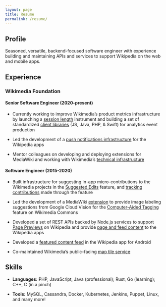 ```yaml
---
layout: page
title: Resume
permalink: /resume/
---
```


## Profile

Seasoned, versatile, backend-focused software engineer with experience building and maintaining APIs and services to support Wikipedia on the web and mobile apps.

## Experience
### Wikimedia Foundation
#### Senior Software Engineer (2020-present)

* Currently working to improve Wikimedia’s product metrics infrastructure by launching a [session length](https://wikitech.wikimedia.org/wiki/Analytics/Data_Lake/Traffic/SessionLength) instrument and building a set of standardized [client libraries](https://wikitech.wikimedia.org/wiki/Event_Platform/Client) (JS, Java, PHP, & Swift) for analytics event production

* Led the development of a [push notifications infrastructure](https://www.mediawiki.org/wiki/Wikimedia_Product_Infrastructure_team/Push_Notifications_Infrastructure) for the Wikipedia apps

* Mentor colleagues on developing and deploying extensions for MediaWiki and working with Wikimedia’s [technical infrastructure](https://wikitech.wikimedia.org/wiki/Main_Page)

#### Software Engineer (2015-2020)

* Built infrastructure for suggesting in-app micro-contributions to the Wikimedia projects in the [Suggested Edits](https://www.mediawiki.org/wiki/Wikimedia_Apps/Suggested_edits) feature, and [tracking contributions](https://www.mediawiki.org/wiki/Extension:WikimediaEditorTasks) made through the feature

* Led the development of a MediaWiki [extension](https://www.mediawiki.org/wiki/Extension:MachineVision) to provide image labeling suggestions from Google Cloud Vision for the [Computer-Aided Tagging](https://commons.wikimedia.org/wiki/Commons:Structured_data/Computer-aided_tagging) feature on Wikimedia Commons

* Developed a set of REST APIs backed by Node.js services to support [Page Previews](https://www.mediawiki.org/wiki/Page_Previews) on Wikipedia and provide [page and feed content](https://www.mediawiki.org/wiki/Wikimedia_Apps/Team/RESTBase_services_for_apps) to the Wikipedia apps

* Developed a [featured content feed](https://www.mediawiki.org/wiki/Wikimedia_Apps/Android_FAQ#Explore_feed) in the Wikipedia app for Android

* Co-maintained Wikimedia’s public-facing [map tile service](https://www.mediawiki.org/wiki/Wikimedia_Maps)

## Skills

* **Languages:** PHP, JavaScript, Java (professional); Rust, Go (learning); C++, C (in a pinch)

* **Tools:** MySQL, Cassandra, Docker, Kubernetes, Jenkins, Puppet, Linux, and many more!